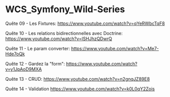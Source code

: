 # WCS_Symfony_Wild-Series

Quête 09 - Les Fixtures: https://www.youtube.com/watch?v=qYeRWbcTqF8

Quête 10 - Les relations bidirectionnelles avec Doctrine: https://www.youtube.com/watch?v=lSHJhzQDwrQ

Quête 11 - Le param converter: https://www.youtube.com/watch?v=Me7-Hde7oQk

Quête 12 - Gardez la "form": https://www.youtube.com/watch?v=y1JpAoD9MXA

Quête 13 - CRUD: https://www.youtube.com/watch?v=n2gnqJZ89E8

Quête 14 - Validation https://www.youtube.com/watch?v=k0L0qY2Zois